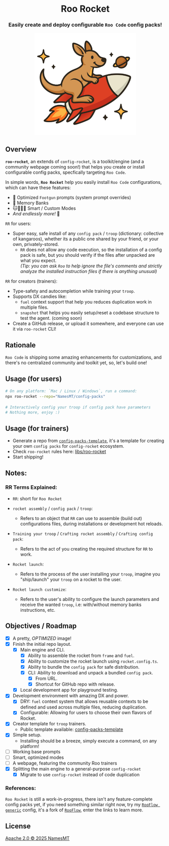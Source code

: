 <div align="center">

# Roo Rocket

<h3>Easily create and deploy configurable <code>Roo Code</code> config packs!
</h3>
<img src="./branding.svg" alt="Roo Rocket's logo" width="320"/>

</div>

## Overview

**`roo-rocket`**, an extends of `config-rocket`, is a toolkit/engine (and a community webpage coming soon!) that helps you create or install configurable config packs, specfically targeting `Roo Code`.

In simple words, **`Roo Rocket`** help you easily install `Roo Code` configurations, which can have these features:
  + 🔫 Optimized `Footgun` prompts (system prompt overrides)
  + 📑 Memory Banks
  + 🐱🦁🐯🐻 Smart / Custom Modes
  + *And endlessly more!* 🚀

`RR` for users:
  + Super easy, safe install of any `config pack` / `troop` (dictionary: collective of kangaroos), whether its a public one shared by your friend, or your own, privately-stored.
    + `RR` does not allow any code execution, so the installation of a config pack is safe, but you should verify if the files after unpacked are what you expect.  
    *(Tip: you can ask `Roo` to help ignore the file's comments and strictly analyze the installed instruction files if there is anything unusual)*

`RR` for creators (trainers):
  + Type-safety and autocompletion while training your `troop`.
  + Supports DX candies like:
    + `fuel` context support that help you reduces duplication work in multiple files.
    + `snapshot` that helps you easily setup/reset a codebase structure to test the agent. (coming soon)
  + Create a GitHub release, or upload it somewhere, and everyone can use it via `roo-rocket` CLI!

## Rationale

`Roo Code` is shipping some amazing enhancements for customizations, and there's no centralized community and toolkit yet, so, let's build one!

## Usage (for users)

```sh
# On any platform: `Mac / Linux / Windows`, run a command:
npx roo-rocket --repo="NamesMT/config-packs"

# Interactively config your troop if config pack have parameters
# Nothing more, enjoy :)
```

## Usage (for trainers)

* Generate a repo from [`config-packs-template`](https://github.com/NamesMT/config-packs-template), it's a template for creating your own `config packs` for `config-rocket` ecosystem.
* Check `roo-rocket` rules here: [libs/roo-rocket](./libs/roo-rocket/README.md)
* Start shipping!

## Notes:

### RR Terms Explained:

* `RR`: short for `Roo Rocket`

* `rocket assembly` / `config pack` / `troop`:
  * Refers to an object that `RR` can use to assemble (build out) configurations files, during installations or development hot reloads.

* `Training your troop` / `Crafting rocket assembly` / `Crafting config pack`:
  * Refers to the act of you creating the required structure for `RR` to work.

* `Rocket launch`:
  * Refers to the process of the user installing your `troop`, imagine you "ship/launch" your `troop` on a rocket to the user.

* `Rocket launch customize`:
  * Refers to the user's ability to configure the launch parameters and receive the wanted `troop`, i.e: with/without memory banks instructions, etc.

## Objectives / Roadmap

* [x] A pretty, *OPTIMIZED* image!
* [x] Finish the initial repo layout.
  * [x] Main engine and CLI.
    * [x] Ability to assemble the rocket from `frame` and `fuel`.
    * [x] Ability to customize the rocket launch using `rocket.config.ts`.
    * [x] Ability to bundle the `config pack` for safe distribution.
    * [x] CLI: Ability to download and unpack a bundled `config pack`.
      * [x] From URL.
      * [x] Shortcut for GitHub repo with release.
  * [x] Local development app for playground testing.
* [x] Development environment with amazing DX and power.
  * [x] DRY: `fuel` context system that allows reusable contexts to be defined and used across multiple files, reducing duplication.
  * [x] Configurable: Allowing for users to choose their own flavors of Rocket.
* [x] Creator template for `troop` trainers.
  * Public template available: [config-packs-template](https://github.com/NamesMT/config-packs-template)
* [x] Simple setup.
  * Installing should be a breeze, simply execute a command, on any platform!
* [ ] Working base prompts
* [ ] Smart, optimized modes
* [ ] A webpage, featuring the community Roo trainers
* [x] Splitting the main engine to a general-purpose `config-rocket`
  * [x] Migrate to use `config-rocket` instead of code duplication

### References:

`Roo Rocket` is still a work-in-progress, there isn't any feature-complete config packs yet, if you need something similar right now, try my [`RooFlow generic`](https://github.com/NamesMT/RooFlow-generic) config, it's a fork of [`RooFlow`](https://github.com/GreatScottyMac/RooFlow), enter the links to learn more.

## License

[Apache 2.0 © 2025 NamesMT](./LICENSE)
